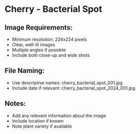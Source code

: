 # Cherry - Bacterial Spot

## Image Requirements:
- Minimum resolution: 224x224 pixels
- Clear, well-lit images
- Multiple angles if possible
- Include both close-up and wide shots

## File Naming:
- Use descriptive names: cherry_bacterial_spot_001.jpg
- Include date if relevant: cherry_bacterial_spot_2024_001.jpg

## Notes:
- Add any relevant information about the image
- Include location if known
- Note plant variety if available
